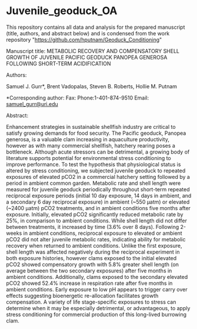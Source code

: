 # Juvenile_geoduck_OA
This repository contains all data and analysis for the prepared manuscript (title, authors, and abstract below)
and is condensed from the work repository "https://github.com/hputnam/Geoduck_Conditioning"

Manuscript title:
METABOLIC RECOVERY AND COMPENSATORY SHELL GROWTH OF JUVENILE PACIFIC GEODUCK PANOPEA GENEROSA FOLLOWING SHORT-TERM ACIDIFICATION 

Authors:

Samuel J. Gurr*, Brent Vadopalas, Steven B. Roberts, Hollie M. Putnam

*Corresponding author: Fax: Phone:1-401-874-9510 Email: samuel_gurr@uri.edu

Abstract:

Enhancement strategies in sustainable shellfish industry are critical to satisfy growing demands for food security. The Pacific geoduck, Panopea generosa, is a valuable clam increasing in aquaculture productivity, however as with many commercial shellfish, hatchery rearing poses a bottleneck. Although acute stressors can be detrimental, a growing body of literature supports potential for environmental stress conditioning to improve performance. To test the hypothesis that physiological status is altered by stress conditioning, we subjected juvenile geoduck to repeated exposures of elevated pCO2 in a commercial hatchery setting followed by a period in ambient common garden. Metabolic rate and shell length were measured for juvenile geoduck periodically throughout short-term repeated reciprocal exposure periods (initial 10 day exposure, 14 days in ambient, and a secondary 6 day reciprocal exposure) in ambient (~550 µatm) or elevated (~2400 µatm) pCO2 treatments, and in ambient conditions five months after exposure. Initially, elevated pCO2 significantly reduced metabolic rate by 25%, in comparison to ambient conditions. While shell length did not differ between treatments, it increased by time (3.6% over 8 days). Following 2-weeks in ambient conditions, reciprocal exposure to elevated or ambient pCO2 did not alter juvenile metabolic rates, indicating ability for metabolic recovery when returned to ambient conditions. Unlike the first exposure, shell length was affected negatively during the reciprocal experiment in both exposure histories, however clams exposed to the initial elevated pCO2 showed compensatory growth with 5.8% greater shell length (on average between the two secondary exposures) after five months in ambient conditions. Additionally, clams exposed to the secondary elevated pCO2 showed 52.4% increase in respiration rate after five months in ambient conditions. Early exposure to low pH appears to trigger carry over effects suggesting bioenergetic re-allocation facilitates growth compensation. A variety of life stage-specific exposures to stress can determine when it may be especially detrimental, or advantageous, to apply stress conditioning for commercial production of this long-lived burrowing clam.
